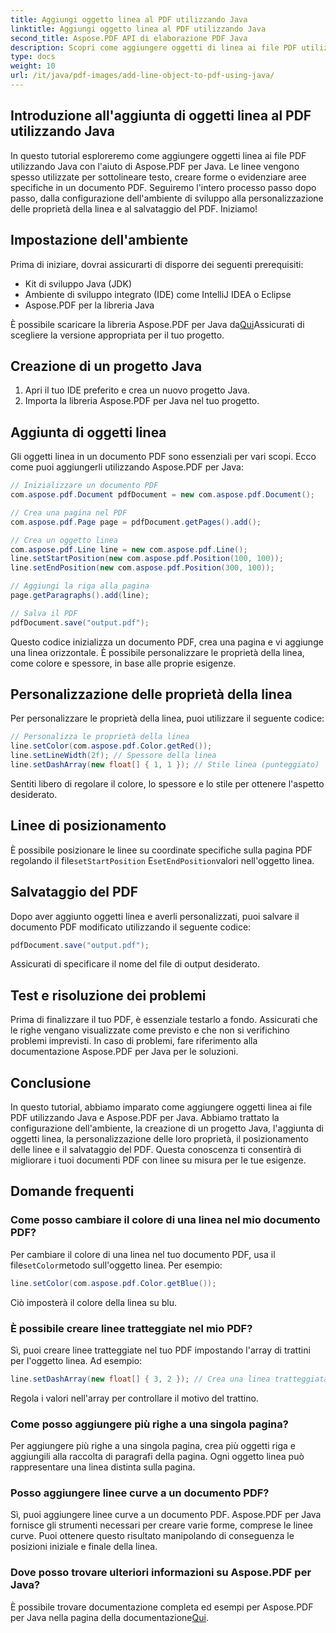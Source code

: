 ```yaml
---
title: Aggiungi oggetto linea al PDF utilizzando Java
linktitle: Aggiungi oggetto linea al PDF utilizzando Java
second_title: Aspose.PDF API di elaborazione PDF Java
description: Scopri come aggiungere oggetti di linea ai file PDF utilizzando Java con Aspose.PDF per Java. Personalizza le linee, posizionale e crea PDF dinamici senza sforzo.
type: docs
weight: 10
url: /it/java/pdf-images/add-line-object-to-pdf-using-java/
---
```


## Introduzione all'aggiunta di oggetti linea al PDF utilizzando Java

In questo tutorial esploreremo come aggiungere oggetti linea ai file PDF utilizzando Java con l'aiuto di Aspose.PDF per Java. Le linee vengono spesso utilizzate per sottolineare testo, creare forme o evidenziare aree specifiche in un documento PDF. Seguiremo l'intero processo passo dopo passo, dalla configurazione dell'ambiente di sviluppo alla personalizzazione delle proprietà della linea e al salvataggio del PDF. Iniziamo!

## Impostazione dell'ambiente

Prima di iniziare, dovrai assicurarti di disporre dei seguenti prerequisiti:

- Kit di sviluppo Java (JDK)
- Ambiente di sviluppo integrato (IDE) come IntelliJ IDEA o Eclipse
- Aspose.PDF per la libreria Java

 È possibile scaricare la libreria Aspose.PDF per Java da[Qui](https://releases.aspose.com/pdf/java/)Assicurati di scegliere la versione appropriata per il tuo progetto.

## Creazione di un progetto Java

1. Apri il tuo IDE preferito e crea un nuovo progetto Java.
2. Importa la libreria Aspose.PDF per Java nel tuo progetto.

## Aggiunta di oggetti linea

Gli oggetti linea in un documento PDF sono essenziali per vari scopi. Ecco come puoi aggiungerli utilizzando Aspose.PDF per Java:

```java
// Inizializzare un documento PDF
com.aspose.pdf.Document pdfDocument = new com.aspose.pdf.Document();

// Crea una pagina nel PDF
com.aspose.pdf.Page page = pdfDocument.getPages().add();

// Crea un oggetto linea
com.aspose.pdf.Line line = new com.aspose.pdf.Line();
line.setStartPosition(new com.aspose.pdf.Position(100, 100));
line.setEndPosition(new com.aspose.pdf.Position(300, 100));

// Aggiungi la riga alla pagina
page.getParagraphs().add(line);

// Salva il PDF
pdfDocument.save("output.pdf");
```

Questo codice inizializza un documento PDF, crea una pagina e vi aggiunge una linea orizzontale. È possibile personalizzare le proprietà della linea, come colore e spessore, in base alle proprie esigenze.

## Personalizzazione delle proprietà della linea

Per personalizzare le proprietà della linea, puoi utilizzare il seguente codice:

```java
// Personalizza le proprietà della linea
line.setColor(com.aspose.pdf.Color.getRed());
line.setLineWidth(2f); // Spessore della linea
line.setDashArray(new float[] { 1, 1 }); // Stile linea (punteggiato)
```

Sentiti libero di regolare il colore, lo spessore e lo stile per ottenere l'aspetto desiderato.

## Linee di posizionamento

 È possibile posizionare le linee su coordinate specifiche sulla pagina PDF regolando il file`setStartPosition` E`setEndPosition`valori nell'oggetto linea.

## Salvataggio del PDF

Dopo aver aggiunto oggetti linea e averli personalizzati, puoi salvare il documento PDF modificato utilizzando il seguente codice:

```java
pdfDocument.save("output.pdf");
```

Assicurati di specificare il nome del file di output desiderato.

## Test e risoluzione dei problemi

Prima di finalizzare il tuo PDF, è essenziale testarlo a fondo. Assicurati che le righe vengano visualizzate come previsto e che non si verifichino problemi imprevisti. In caso di problemi, fare riferimento alla documentazione Aspose.PDF per Java per le soluzioni.

## Conclusione

In questo tutorial, abbiamo imparato come aggiungere oggetti linea ai file PDF utilizzando Java e Aspose.PDF per Java. Abbiamo trattato la configurazione dell'ambiente, la creazione di un progetto Java, l'aggiunta di oggetti linea, la personalizzazione delle loro proprietà, il posizionamento delle linee e il salvataggio del PDF. Questa conoscenza ti consentirà di migliorare i tuoi documenti PDF con linee su misura per le tue esigenze.

## Domande frequenti

### Come posso cambiare il colore di una linea nel mio documento PDF?

 Per cambiare il colore di una linea nel tuo documento PDF, usa il file`setColor`metodo sull'oggetto linea. Per esempio:

```java
line.setColor(com.aspose.pdf.Color.getBlue());
```

Ciò imposterà il colore della linea su blu.

### È possibile creare linee tratteggiate nel mio PDF?

Sì, puoi creare linee tratteggiate nel tuo PDF impostando l'array di trattini per l'oggetto linea. Ad esempio:

```java
line.setDashArray(new float[] { 3, 2 }); // Crea una linea tratteggiata
```

Regola i valori nell'array per controllare il motivo del trattino.

### Come posso aggiungere più righe a una singola pagina?

Per aggiungere più righe a una singola pagina, crea più oggetti riga e aggiungili alla raccolta di paragrafi della pagina. Ogni oggetto linea può rappresentare una linea distinta sulla pagina.

### Posso aggiungere linee curve a un documento PDF?

Sì, puoi aggiungere linee curve a un documento PDF. Aspose.PDF per Java fornisce gli strumenti necessari per creare varie forme, comprese le linee curve. Puoi ottenere questo risultato manipolando di conseguenza le posizioni iniziale e finale della linea.

### Dove posso trovare ulteriori informazioni su Aspose.PDF per Java?

È possibile trovare documentazione completa ed esempi per Aspose.PDF per Java nella pagina della documentazione[Qui](https://reference.aspose.com/pdf/java/).
